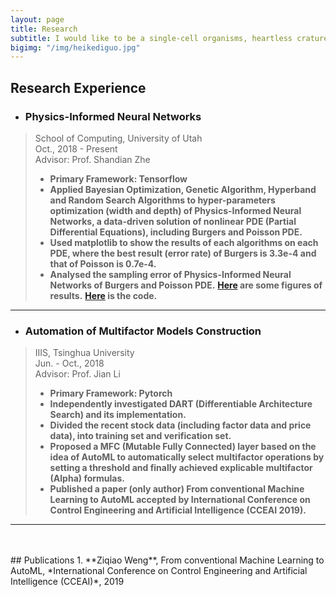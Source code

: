 ```yaml
---
layout: page
title: Research
subtitle: I would like to be a single-cell organisms, heartless crature alive.
bigimg: "/img/heikediguo.jpg"
---
```


## Research Experience
- ### **Physics-Informed Neural Networks**

> School of Computing, University of Utah <br/>
> Oct., 2018 - Present <br/>
> Advisor: Prof. Shandian Zhe <br/>
> * **Primary Framework: Tensorflow**
> * **Applied Bayesian Optimization, Genetic Algorithm, Hyperband and Random Search Algorithms to hyper-parameters optimization (width and depth) of Physics-Informed Neural Networks, a data-driven solution of nonlinear PDE (Partial Differential Equations), including Burgers and Poisson PDE.**
> * **Used matplotlib to show the results of each algorithms on each PDE, where the best result (error rate) of Burgers is 3.3e-4 and that of Poisson is 0.7e-4.**
> * **Analysed the sampling error of Physics-Informed Neural Networks of Burgers and Poisson PDE.**
**[Here](Burgers_and_Poisson_10.pdf) are some figures of results.**
**[Here](Summary.zip) is the code.**
---


- ### **Automation of Multifactor Models Construction**

> IIIS, Tsinghua University <br/>
> Jun. - Oct., 2018 <br/>
> Advisor: Prof. Jian Li <br/>
> * **Primary Framework: Pytorch**
> * **Independently investigated DART (Differentiable Architecture Search) and its implementation.**
> * **Divided the recent stock data (including factor data and price data), into training set and verification set.**
> * **Proposed a MFC (Mutable Fully Connected) layer based on the idea of AutoML to automatically select multifactor operations by setting a threshold and finally achieved explicable multifactor (Alpha) formulas.**
> * **Published a paper (only author) From conventional Machine Learning to AutoML accepted by International Conference on Control Engineering and Artificial Intelligence (CCEAI 2019).**

---
<br/>
<br/>
## Publications
1. **Ziqiao Weng**, From conventional Machine Learning to AutoML, *International Conference on Control Engineering and Artificial Intelligence (CCEAI)*, 2019
